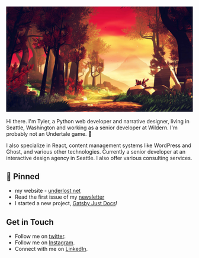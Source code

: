 ![Hi there](https://raw.githubusercontent.com/underlost/underlost.net/master/static/images/background.jpg)

Hi there. I'm Tyler, a Python web developer and narrative designer, living in Seattle, Washington and working as a senior developer at Wildern. I'm probably not an Undertale game. 👾

I also specialize in React, content management systems like WordPress and Ghost, and various other technologies. Currently a senior developer at an interactive design agency in Seattle. I also offer various consulting services.

## 📌 Pinned

* my website - [underlost.net](https://underlost.net)
* Read the first issue of my [newsletter](https://underlost.net/writing/newsletter-zero/)
* I started a new project, [Gatsby Just Docs](https://underlost.net/writing/gatsby-just-docs/)!


## Get in Touch

* Follow me on [twitter](https://twitter.com/underlost).
* Follow me on [Instagram](https://instagram.com/underlost).
* Connect with me on [LinkedIn](www.linkedin.com/in/underlost).
